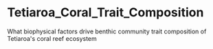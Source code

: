 # Tetiaroa_Coral_Trait_Composition
What biophysical factors drive benthic community trait composition of Tetiaroa's coral reef ecosystem
